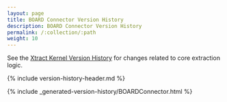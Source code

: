 ```yaml
---
layout: page
title: BOARD Connector Version History
description: BOARD Connector Version History
permalink: /:collection/:path
weight: 10
---
```


See the [Xtract Kernel Version History](./xtract-kernel-version-history) for changes related to core extraction logic.

{% include version-history-header.md %}


{% include _generated-version-history/BOARDConnector.html %}
